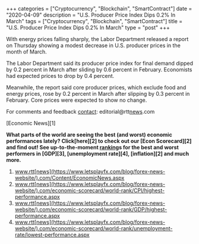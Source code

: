 +++
categories = ["Cryptocurrency", "Blockchain", "SmartContract"]
date = "2020-04-09"
description = "U.S. Producer Price Index Dips 0.2% In March"
tags = ["Cryptocurrency", "Blockchain", "SmartContract"]
title = "U.S. Producer Price Index Dips 0.2% In March"
type = "post"
+++

With energy prices falling sharply, the Labor Department released a
report on Thursday showing a modest decrease in U.S. producer prices in
the month of March.

The Labor Department said its producer price index for final demand
dipped by 0.2 percent in March after sliding by 0.6 percent in February.
Economists had expected prices to drop by 0.4 percent.

Meanwhile, the report said core producer prices, which exclude food and
energy prices, rose by 0.2 percent in March after slipping by 0.3
percent in February. Core prices were expected to show no change.

For comments and feedback [contact](https://www.playgroundfx.com/contact/): editorial@rtt[news](https://www.letsplayfx.com/blog/forex-news-website/).com

[Economic News][1]

 **What parts of the world are seeing the best (and worst) economic
performances lately? Click[here][2] to check out our [Econ Scorecard][2]
and find out! See up-to-the-moment [ranking](https://www.playgroundfx.com/blog/crypto-exchange-ranking/)s for the best and worst
performers in [GDP][3], [unemployment rate][4], [inflation][2] and much
more.**

   1. www.rtt[news](https://www.letsplayfx.com/blog/forex-news-website/).com/Content/EconomicNews.aspx
   2. www.rtt[news](https://www.letsplayfx.com/blog/forex-news-website/).com/economic-scorecard/world-rank/CPI/highest-performance.aspx
   3. www.rtt[news](https://www.letsplayfx.com/blog/forex-news-website/).com/economic-scorecard/world-rank/GDP/highest-performance.aspx
   4. www.rtt[news](https://www.letsplayfx.com/blog/forex-news-website/).com/economic-scorecard/world-rank/unemployment-rate/lowest-performance.aspx
